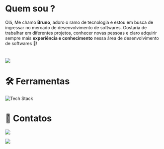 # Quem sou ?

 <p> Olá, Me chamo <strong>Bruno</strong>, adoro o ramo de tecnologia e estou em busca de ingressar no mercado de desenvolvimento de softwares. Gostaria de trabalhar em diferentes projetos, conhecer novas pessoas e claro adquirir sempre mais <strong>experiência e conhecimento</strong> nessa área de desenvolvimento de softwares 🚀!</p>
 
 <h1>
 <img src="https://img.ibxk.com.br/2018/06/01/01174514937336.jpg?w=1120&h=420&mode=crop&scale=both">
</h1>


# 🛠️ Ferramentas
<p align="left"><img src="https://skillicons.dev/icons?i=tailwind,bootstrap,react,next,express,nodejs,vscode,redux,python,js,heroku,git,github,ts,android&perline=16" alt="Tech Stack" /> </p>

# 📩 Contatos
<a href="mailto:brubisandrade@hotmail.com?subject=Hello%20World"><img src="https://camo.githubusercontent.com/571384769c09e0c66b45e39b5be70f68f552db3e2b2311bc2064f0d4a9f5983b/68747470733a2f2f696d672e736869656c64732e696f2f62616467652f476d61696c2d4431343833363f7374796c653d666f722d7468652d6261646765266c6f676f3d676d61696c266c6f676f436f6c6f723d7768697465" data-canonical-src="https://img.shields.io/badge/Microsoft_Outlook-0078D4?style=for-the-badge&logo=microsoft-outlook&logoColor=white"></a>

   <a href="https://www.linkedin.com/in/bruno-andrade42/"><img src="https://camo.githubusercontent.com/a80d00f23720d0bc9f55481cfcd77ab79e141606829cf16ec43f8cacc7741e46/68747470733a2f2f696d672e736869656c64732e696f2f62616467652f4c696e6b6564496e2d3030373742353f7374796c653d666f722d7468652d6261646765266c6f676f3d6c696e6b6564696e266c6f676f436f6c6f723d7768697465" data-canonical-src="https://img.shields.io/badge/LinkedIn-0077B5?style=for-the-badge&amp;logo=linkedin&amp;logoColor=white" style="max-width:100%;"></a>
